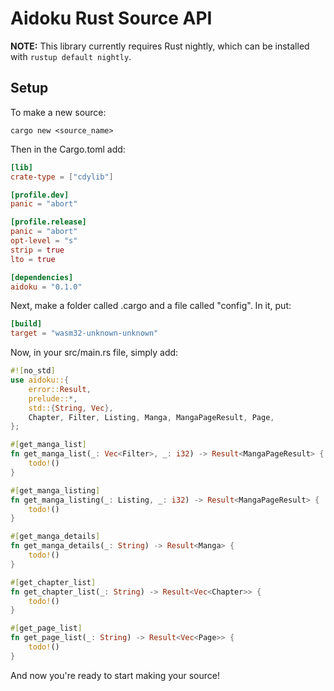 # Aidoku Rust Source API
**NOTE:** This library currently requires Rust nightly, which can be installed with `rustup default nightly`.

## Setup
To make a new source:
```shell
cargo new <source_name>
```

Then in the Cargo.toml add:
```toml
[lib]
crate-type = ["cdylib"]

[profile.dev]
panic = "abort"

[profile.release]
panic = "abort"
opt-level = "s"
strip = true
lto = true

[dependencies]
aidoku = "0.1.0"
```

Next, make a folder called .cargo and a file called "config". In it, put:
```toml
[build]
target = "wasm32-unknown-unknown"
```

Now, in your src/main.rs file, simply add:
```rs
#![no_std]
use aidoku::{
    error::Result,
    prelude::*,
    std::{String, Vec},
    Chapter, Filter, Listing, Manga, MangaPageResult, Page,
};

#[get_manga_list]
fn get_manga_list(_: Vec<Filter>, _: i32) -> Result<MangaPageResult> {
    todo!()
}

#[get_manga_listing]
fn get_manga_listing(_: Listing, _: i32) -> Result<MangaPageResult> {
    todo!()
}

#[get_manga_details]
fn get_manga_details(_: String) -> Result<Manga> {
    todo!()
}

#[get_chapter_list]
fn get_chapter_list(_: String) -> Result<Vec<Chapter>> {
    todo!()
}

#[get_page_list]
fn get_page_list(_: String) -> Result<Vec<Page>> {
    todo!()
}
```

And now you're ready to start making your source!
